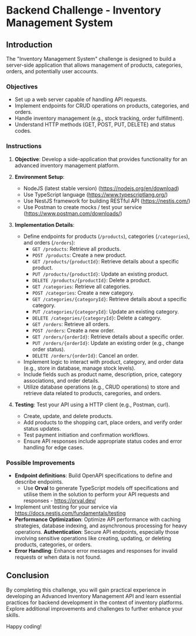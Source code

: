 
# Backend Challenge - Inventory Management System

## Introduction

The "Inventory Management System" challenge is designed to build a server-side application that allows management of products, categories, orders, and potentially user accounts.

### Objectives

- Set up a web server capable of handling API requests.
- Implement endpoints for CRUD operations on products, categories, and orders.
- Handle inventory management (e.g., stock tracking, order fulfillment).
- Understand HTTP methods (GET, POST, PUT, DELETE) and status codes.

### Instructions

1. **Objective**: Develop a side-application that provides functionality for an advanced inventory management platform.

2. **Environment Setup**:
   - NodeJS (latest stable version) (https://nodejs.org/en/download)
   - Use TypeScript language (https://www.typescriptlang.org/)
   - Use NestJS framework for building RESTful API (https://nestjs.com/)
   - Use Postman to create mocks / test your service (https://www.postman.com/downloads/)
3. **Implementation Details**: 
   - Define endpoints for products (`/products`), categories (`/categories`), and orders (`/orders`):
     - `GET /products`: Retrieve all products.
     - `POST /products`: Create a new product.
     - `GET /products/{productId}`: Retrieve details about a specific product.
     - `PUT /products/{productId}`: Update an existing product.
     - `DELETE /products/{productId}`: Delete a product.
     - `GET /categories`: Retrieve all categories.
     - `POST /categories`: Create a new category.
     - `GET /categories/{categoryId}`: Retrieve details about a specific category.
     - `PUT /categories/{categoryId}`: Update an existing category.
     - `DELETE /categories/{categoryId}`: Delete a category.
     - `GET /orders`: Retrieve all orders.
     - `POST /orders`: Create a new order.
     - `GET /orders/{orderId}`: Retrieve details about a specific order.
     - `PUT /orders/{orderId}`: Update an existing order (e.g., change order status).
     - `DELETE /orders/{orderId}`: Cancel an order.
   - Implement logic to interact with product, category, and order data (e.g., store in database, manage stock levels).
   - Include fields such as product name, description, price, category associations, and order details.
   - Utilize database operations (e.g., CRUD operations) to store and retrieve data related to products, caregories, and orders.

4. **Testing**: Test your API using a HTTP client (e.g., Postman, curl).
   - Create, update, and delete products.
   - Add products to the shopping cart, place orders, and verify order status updates.
   - Test payment initiation and confirmation workflows.
   - Ensure API responses include appropriate status codes and error handling for edge cases.

### Possible Improvements

- **Endpoint definitions**: Build OpenAPI specifications to define and describe endpoints.
  - Use **Orval** to generate TypeScript models off specifications and utilise them in the solution to perform your API requests and responses - https://orval.dev/
- Implement unit testing for your service via https://docs.nestjs.com/fundamentals/testing
- **Performance Optimization**: Optimize API performance with caching strategies, database indexing, and asynchronous processing for heavy operations.
**Authentication**: Secure API endpoints, especially those involving sensitive operations like creating, updating, or deleting products, categories, or orders.
- **Error Handling**: Enhance error messages and responses for invalid requests or when data is not found.

## Conclusion

By completing this challenge, you will gain practical experience in developing an Advanced Inventory Management API and learn essential practices for backend development in the context of inventory platforms. Explore additional improvements and challenges to further enhance your skills.

Happy coding!
